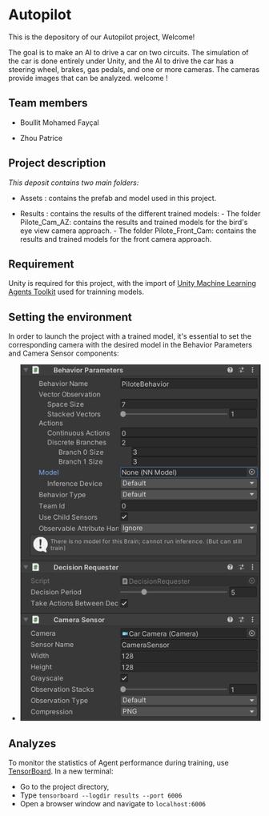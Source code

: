 # Autopilot

This is the depository of our Autopilot project, Welcome!

The goal is to make an AI to drive a car on two circuits. The simulation of the car is done entirely under Unity, and the AI to drive the car has a steering wheel, brakes, gas pedals, and one or more cameras. The cameras provide images that can be analyzed. welcome !  

## Team members  

- Boullit Mohamed Fayçal

- Zhou Patrice  

## Project description  

*This deposit contains two main folders:*

- Assets : contains the prefab and model used in this project.  

- Results : contains the results of the different trained models:
		- The folder Pilote_Cam_AZ: contains the results and trained models for the bird's eye view camera approach.
		- The folder Pilote_Front_Cam: contains the results and trained models for the front camera approach.
  
## Requirement

  Unity is required for this project, with the import of [Unity Machine Learning Agents Toolkit](https://github.com/Unity-Technologies/ml-agents) used for trainning models.

## Setting the environment
In order to launch the project with a trained model, it's essential to set the corresponding camera with the desired model in the Behavior Parameters and Camera Sensor components:
- ![Setting environment](/Figs/RLSettings.PNG)

## Analyzes
To monitor the statistics of Agent performance during training, use [TensorBoard](https://github.com/Unity-Technologies/ml-agents/blob/master/docs/Using-Tensorboard.md). In a new terminal:
-   Go to the project directory,
-   Type  `tensorboard --logdir results --port 6006`
-   Open a browser window and navigate to  `localhost:6006`
